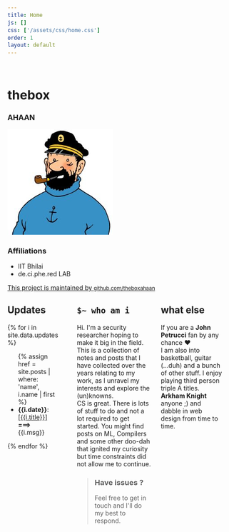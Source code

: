 ```yaml
---
title: Home
js: []
css: ['/assets/css/home.css']
order: 1
layout: default
---
```

<div class="fixbar four columns">
&nbsp;    
</div>
<div class="fixbar-front">
    <div class="spacer"></div>
    <div class="header row">
        <h1 class="header">the<b>box</b></h1>
        <h3 class="header-small">AHAAN</h3>
    </div>
    <div class="row">
        <img class="profile-pic" src="/assets/images/haddock.jpg">
    </div>
    <div class="spacer"></div>
    <div class="contents row">
    <h3>Affiliations</h3>
    <ul>
        <li>IIT Bhilai</li>
        <li>de.ci.phe.red LAB</li>
    </ul>
    </div>
    <!-- <div class="spacer"></div> -->
    <a href="https://github.com/theboxahaan">
        <div class="foot row">
            <span>This project is maintained by</span>
            <small><span class="gituser">github.com/theboxahaan</span></small>
        </div>
    </a>
</div>
<div class="material eight columns">
    <div class="row">
        <h2>Updates</h2>
        <div class="updates">
        {% for i in site.data.updates %}
            <ul>
                {% assign href = site.posts | where: 'name', i.name | first %}
                <li><b>{{i.date}}</b>: <a href="{{href.url | absolute_url }}">[{{i.title}}]</a><br> <b>===></b> {{i.msg}}</li>
            </ul>
        {% endfor %}
        </div>
    </div>
    <div class="spacer"></div>
    <div class="row">
        <h2><code>$~ who am i</code></h2>
        <p> Hi.
        I'm a security researcher hoping to make it big in the field. This is a collection of notes and posts that I have collected over the years relating to my work, as I unravel my interests and explore the (un)knowns.<br>
        CS is great. There is lots of stuff to do and not a lot required to get started. You might find posts on ML, Compilers and some other doo-dah that ignited my curiosity but time constraints did not allow me to continue.
        </p>
        <blockquote><h3>Have issues ?</h3>
        <p>Feel free to get in touch and I'll do my best to respond.</p></blockquote>
    </div>
    <!-- <div class="spacer"></div> -->
    <div class="row">
        <h2>what else</h2>
        <p>If you are a <b>John Petrucci</b> fan by any chance ♥<br>
        I am also into basketball, guitar (...duh) and a bunch of other stuff. I enjoy playing third person triple A titles. <b>Arkham Knight</b> anyone ;) and dabble in web design from time to time.
        </p>
    </div>
    <div class="spacer"></div>
    <!-- <div class="row">
        <blockquote>
        <h3>acknowledgements</h3>
        <p> Credits to <code>Hergé(1941)</code> for giving us Captain Haddock. I hope this qualifies as fair use. Shout out to the maintainers of <a href="http://getskeleton.com/"><code>skeleton css</code></a>boilerplate & <a href="https://buttons.github.io/"><code>GitHub:Buttons</code></a>. Finally, this jekyll theme is inspired by one from <a href="https://github.com/orderedlist"><code>orderedlist</code></a>
        </p>
        </blockquote>
    </div> -->
</div>

